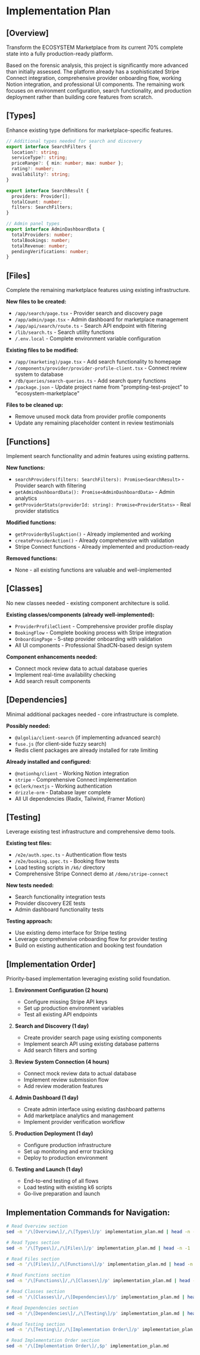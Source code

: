 # Implementation Plan

## [Overview]
Transform the ECOSYSTEM Marketplace from its current 70% complete state into a fully production-ready platform.

Based on the forensic analysis, this project is significantly more advanced than initially assessed. The platform already has a sophisticated Stripe Connect integration, comprehensive provider onboarding flow, working Notion integration, and professional UI components. The remaining work focuses on environment configuration, search functionality, and production deployment rather than building core features from scratch.

## [Types]
Enhance existing type definitions for marketplace-specific features.

```typescript
// Additional types needed for search and discovery
export interface SearchFilters {
  location?: string;
  serviceType?: string;
  priceRange?: { min: number; max: number };
  rating?: number;
  availability?: string;
}

export interface SearchResult {
  providers: Provider[];
  totalCount: number;
  filters: SearchFilters;
}

// Admin panel types
export interface AdminDashboardData {
  totalProviders: number;
  totalBookings: number;
  totalRevenue: number;
  pendingVerifications: number;
}
```

## [Files]
Complete the remaining marketplace features using existing infrastructure.

**New files to be created:**
- `/app/search/page.tsx` - Provider search and discovery page
- `/app/admin/page.tsx` - Admin dashboard for marketplace management
- `/app/api/search/route.ts` - Search API endpoint with filtering
- `/lib/search.ts` - Search utility functions
- `/.env.local` - Complete environment variable configuration

**Existing files to be modified:**
- `/app/(marketing)/page.tsx` - Add search functionality to homepage
- `/components/provider/provider-profile-client.tsx` - Connect review system to database
- `/db/queries/search-queries.ts` - Add search query functions
- `/package.json` - Update project name from "prompting-test-project" to "ecosystem-marketplace"

**Files to be cleaned up:**
- Remove unused mock data from provider profile components
- Update any remaining placeholder content in review testimonials

## [Functions]
Implement search functionality and admin features using existing patterns.

**New functions:**
- `searchProviders(filters: SearchFilters): Promise<SearchResult>` - Provider search with filtering
- `getAdminDashboardData(): Promise<AdminDashboardData>` - Admin analytics
- `getProviderStats(providerId: string): Promise<ProviderStats>` - Real provider statistics

**Modified functions:**
- `getProviderBySlugAction()` - Already implemented and working
- `createProviderAction()` - Already comprehensive with validation
- Stripe Connect functions - Already implemented and production-ready

**Removed functions:**
- None - all existing functions are valuable and well-implemented

## [Classes]
No new classes needed - existing component architecture is solid.

**Existing classes/components (already well-implemented):**
- `ProviderProfileClient` - Comprehensive provider profile display
- `BookingFlow` - Complete booking process with Stripe integration
- `OnboardingPage` - 5-step provider onboarding with validation
- All UI components - Professional ShadCN-based design system

**Component enhancements needed:**
- Connect mock review data to actual database queries
- Implement real-time availability checking
- Add search result components

## [Dependencies]
Minimal additional packages needed - core infrastructure is complete.

**Possibly needed:**
- `@algolia/client-search` (if implementing advanced search)
- `fuse.js` (for client-side fuzzy search)
- Redis client packages are already installed for rate limiting

**Already installed and configured:**
- `@notionhq/client` - Working Notion integration
- `stripe` - Comprehensive Connect implementation
- `@clerk/nextjs` - Working authentication
- `drizzle-orm` - Database layer complete
- All UI dependencies (Radix, Tailwind, Framer Motion)

## [Testing]
Leverage existing test infrastructure and comprehensive demo tools.

**Existing test files:**
- `/e2e/auth.spec.ts` - Authentication flow tests
- `/e2e/booking.spec.ts` - Booking flow tests
- Load testing scripts in `/k6/` directory
- Comprehensive Stripe Connect demo at `/demo/stripe-connect`

**New tests needed:**
- Search functionality integration tests
- Provider discovery E2E tests
- Admin dashboard functionality tests

**Testing approach:**
- Use existing demo interface for Stripe testing
- Leverage comprehensive onboarding flow for provider testing
- Build on existing authentication and booking test foundation

## [Implementation Order]
Priority-based implementation leveraging existing solid foundation.

1. **Environment Configuration (2 hours)**
   - Configure missing Stripe API keys
   - Set up production environment variables
   - Test all existing API endpoints

2. **Search and Discovery (1 day)**
   - Create provider search page using existing components
   - Implement search API using existing database patterns
   - Add search filters and sorting

3. **Review System Connection (4 hours)**
   - Connect mock review data to actual database
   - Implement review submission flow
   - Add review moderation features

4. **Admin Dashboard (1 day)**
   - Create admin interface using existing dashboard patterns
   - Add marketplace analytics and management
   - Implement provider verification workflow

5. **Production Deployment (1 day)**
   - Configure production infrastructure
   - Set up monitoring and error tracking
   - Deploy to production environment

6. **Testing and Launch (1 day)**
   - End-to-end testing of all flows
   - Load testing with existing k6 scripts
   - Go-live preparation and launch

## Implementation Commands for Navigation:

```bash
# Read Overview section
sed -n '/\[Overview\]/,/\[Types\]/p' implementation_plan.md | head -n -1

# Read Types section  
sed -n '/\[Types\]/,/\[Files\]/p' implementation_plan.md | head -n -1

# Read Files section
sed -n '/\[Files\]/,/\[Functions\]/p' implementation_plan.md | head -n -1

# Read Functions section
sed -n '/\[Functions\]/,/\[Classes\]/p' implementation_plan.md | head -n -1

# Read Classes section
sed -n '/\[Classes\]/,/\[Dependencies\]/p' implementation_plan.md | head -n -1

# Read Dependencies section
sed -n '/\[Dependencies\]/,/\[Testing\]/p' implementation_plan.md | head -n -1

# Read Testing section
sed -n '/\[Testing\]/,/\[Implementation Order\]/p' implementation_plan.md | head -n -1

# Read Implementation Order section
sed -n '/\[Implementation Order\]/,$p' implementation_plan.md
